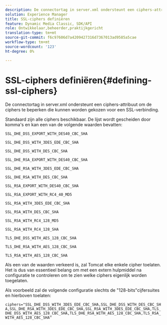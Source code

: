```yaml
---
description: De connectortag in server.xml ondersteunt een ciphers-attribuut om de ciphers te beperken die kunnen worden gekozen voor een SSL-verbinding.
solution: Experience Manager
title: SSL-ciphers definiëren
feature: Dynamic Media Classic, SDK/API
role: Ontwikkelaar,beheerder,praktijkgericht
translation-type: tm+mt
source-git-commit: f6c97606d7a4209427316d7367013ad9585a5cae
workflow-type: tm+mt
source-wordcount: '123'
ht-degree: 0%

---
```



# SSL-ciphers definiëren{#defining-ssl-ciphers}

De connectortag in server.xml ondersteunt een ciphers-attribuut om de ciphers te beperken die kunnen worden gekozen voor een SSL-verbinding.

Standaard zijn alle ciphers beschikbaar. De lijst wordt gescheiden door komma&#39;s en kan een van de volgende waarden bevatten:

`SSL_DHE_DSS_EXPORT_WITH_DES40_CBC_SHA`

`SSL_DHE_DSS_WITH_3DES_EDE_CBC_SHA`

`SSL_DHE_DSS_WITH_DES_CBC_SHA`

`SSL_DHE_RSA_EXPORT_WITH_DES40_CBC_SHA`

`SSL_DHE_RSA_WITH_3DES_EDE_CBC_SHA`

`SSL_DHE_RSA_WITH_DES_CBC_SHA`

`SSL_RSA_EXPORT_WITH_DES40_CBC_SHA`

`SSL_RSA_EXPORT_WITH_RC4_40_MD5`

`SSL_RSA_WITH_3DES_EDE_CBC_SHA`

`SSL_RSA_WITH_DES_CBC_SHA`

`SSL_RSA_WITH_RC4_128_MD5`

`SSL_RSA_WITH_RC4_128_SHA`

`TLS_DHE_DSS_WITH_AES_128_CBC_SHA`

`TLS_DHE_RSA_WITH_AES_128_CBC_SHA`

`TLS_RSA_WITH_AES_128_CBC_SHA`

Als een van de waarden verkeerd is, zal Tomcat elke enkele cipher toelaten. Het is dus van essentieel belang om met een extern hulpmiddel na configuratie te controleren om te zien welke ciphers eigenlijk worden toegelaten.

Als voorbeeld zal de volgende configuratie slechts de &quot;128-bits&quot;cijfersuites en hierboven toelaten:

`ciphers="SSL_DHE_DSS_WITH_3DES_EDE_CBC_SHA,SSL_DHE_DSS_WITH_DES_CBC_SHA,SSL_DHE_RSA_WITH_3DES_EDE_CBC_SHA,SSL_RSA_WITH_3DES_EDE_CBC_SHA,TLS_DHE_DSS_WITH_AES_128_CBC_SHA,TLS_DHE_RSA_WITH_AES_128_CBC_SHA,TLS_RSA_WITH_AES_128_CBC_SHA"`
